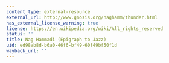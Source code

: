 ```yaml
---
content_type: external-resource
external_url: http://www.gnosis.org/naghamm/thunder.html
has_external_license_warning: true
license: https://en.wikipedia.org/wiki/All_rights_reserved
status: ''
title: Nag Hammadi (Epigraph to Jazz)
uid: ed98ab8d-b6a0-46f6-bf49-60f49bf50f1d
wayback_url: ''
---
```

